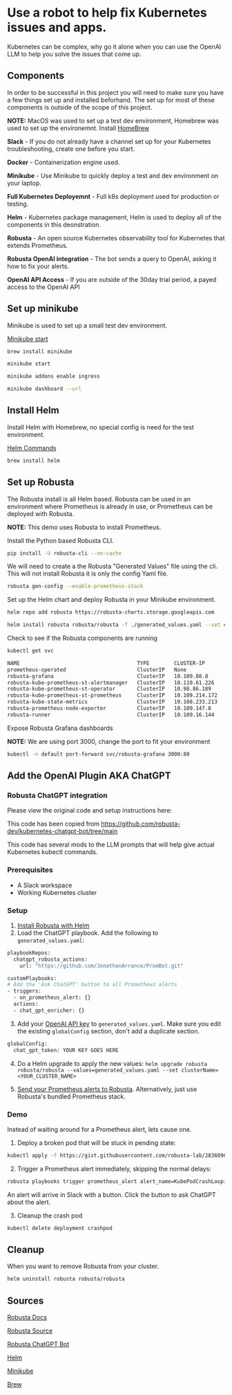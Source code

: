# Use a robot to help fix Kubernetes issues and apps.

Kubernetes can be complex, why go it alone when you can use the OpenAI LLM to help you solve the issues that come up.

## Components

In order to be successful in this project you will need to make sure you have a few things set up and installed beforhand. The set up for most of these components is outside of the scope of this project.

**NOTE:** MacOS was used to set up a test dev environment, Homebrew was used to set up the environemnt. Install [HomeBrew](https://brew.sh)


**Slack** - If you do not already have a channel set up for your Kubernetes troubleshooting, create one before you start. 

**Docker** - Containerization engine used.

**Minikube** - Use Minikube to quickly deploy a test and dev environment on your laptop. 

**Full Kubernetes Deployemnt** - Full k8s deployment used for production or testing.

**Helm** - Kubernetes package management, Helm is used to deploy all of the components in this deonstration.

**Robusta** - An open source Kubernetes observability tool for Kubernetes that extends Prometheus.

**Robusta OpenAI integration** - The bot sends a query to OpenAI, asking it how to fix your alerts.

**OpenAI API Access** - If you are outside of the 30day trial period, a payed access to the OpenAI API 


## Set up minikube

Minikube is used to set up a small test dev environment. 

[Minikube start](https://minikube.sigs.k8s.io/docs/start/)

```bash
brew install minikube

minikube start

minikube addons enable ingress

minikube dashboard --url
```

## Install Helm

Install Helm with Homebrew, no special config is need for the test environment.

[Helm Commands](https://helm.sh/docs/helm/)

```bash
brew install helm
```

## Set up Robusta

The Robusta install is all Helm based. Robusta can be used in an environment where Prometheus is already in use, or Prometheus can be deployed with Robusta.

**NOTE:** This demo uses Robusta to install Prometheus.

Install the Python based Robusta CLI.

```bash
pip install -U robusta-cli --no-cache
```

We will need to create a the Robusta "Generated Values" file using the cli. This will not install Robusta it is only the config Yaml file.

```bash
robusta gen-config --enable-prometheus-stack
```

Set up the Helm chart and deploy Robusta in your Minikube environment.

```bash
helm repo add robusta https://robusta-charts.storage.googleapis.com

helm install robusta robusta/robusta -f ./generated_values.yaml --set clusterName=PromBot
```

Check to see if the Robusta components are running

```bash
kubectl get svc

NAME                                      TYPE        CLUSTER-IP       EXTERNAL-IP   PORT(S)                      AGE
prometheus-operated                       ClusterIP   None             <none>        9090/TCP                     51m
robusta-grafana                           ClusterIP   10.109.88.8      <none>        80/TCP                       51m
robusta-kube-prometheus-st-alertmanager   ClusterIP   10.110.61.226    <none>        9093/TCP                     51m
robusta-kube-prometheus-st-operator       ClusterIP   10.98.86.189     <none>        443/TCP                      51m
robusta-kube-prometheus-st-prometheus     ClusterIP   10.109.214.172   <none>        9090/TCP                     51m
robusta-kube-state-metrics                ClusterIP   10.108.233.213   <none>        8080/TCP                     51m
robusta-prometheus-node-exporter          ClusterIP   10.109.147.8     <none>        9104/TCP                     51m
robusta-runner                            ClusterIP   10.109.16.144    <none>        80/TCP                       51m

```

Expose Robusta Grafana dashboards

**NOTE:** We are using port 3000, change the port to fit your environment

```bash
kubectl -n default port-forward svc/robusta-grafana 3000:80
```

## Add the OpenAI Plugin AKA ChatGPT

### Robusta ChatGPT integration

Please view the original code and setup instructions here:

This code has been copied from https://github.com/robusta-dev/kubernetes-chatgpt-bot/tree/main

This code has several mods to the LLM prompts that will help give actual Kubernetes kubectl commands.

### Prerequisites
* A Slack workspace
* Working Kubernetes cluster

### Setup
1. [Install Robusta with Helm](https://docs.robusta.dev/master/installation.html)
2. Load the ChatGPT playbook. Add the following to `generated_values.yaml`: 

```bash
playbookRepos:
  chatgpt_robusta_actions:
    url: "https://github.com/JonathanArrance/PromBot.git"

customPlaybooks:
# Add the 'Ask ChatGPT' button to all Prometheus alerts
- triggers:
  - on_prometheus_alert: {}
  actions:
  - chat_gpt_enricher: {}
```

3. Add your [OpenAI API key](https://beta.openai.com/account/api-keys) to `generated_values.yaml`. Make sure you edit the existing `globalConfig` section, don't add a duplicate section.

```bash
globalConfig:
  chat_gpt_token: YOUR KEY GOES HERE
```

4. Do a Helm upgrade to apply the new values: `helm upgrade robusta robusta/robusta --values=generated_values.yaml --set clusterName=<YOUR_CLUSTER_NAME>`

5. [Send your Prometheus alerts to Robusta](https://docs.robusta.dev/master/user-guide/alert-manager.html). Alternatively, just use Robusta's bundled Prometheus stack.

### Demo
Instead of waiting around for a Prometheus alert, lets cause one.

1. Deploy a broken pod that will be stuck in pending state:

```bash
kubectl apply -f https://gist.githubusercontent.com/robusta-lab/283609047306dc1f05cf59806ade30b6/raw
```

2. Trigger a Prometheus alert immediately, skipping the normal delays:

```bash
robusta playbooks trigger prometheus_alert alert_name=KubePodCrashLooping namespace=default pod_name=example-pod
```

An alert will arrive in Slack with a button. Click the button to ask ChatGPT about the alert.

3. Cleanup the crash pod

```bash
kubectl delete deployment crashpod
```

## Cleanup

When you want to remove Robusta from your cluster.

```bash
helm uninstall robusta robusta/robusta
```

## Sources

[Robusta Docs](https://docs.robusta.dev/master/)

[Robusta Source](https://github.com/robusta-dev/robusta)

[Robusta ChatGPT Bot](https://github.com/robusta-dev/kubernetes-chatgpt-bot/tree/main)

[Helm](https://helm.sh)

[Minikube](https://minikube.sigs.k8s.io/docs/)

[Brew](https://brew.sh)
